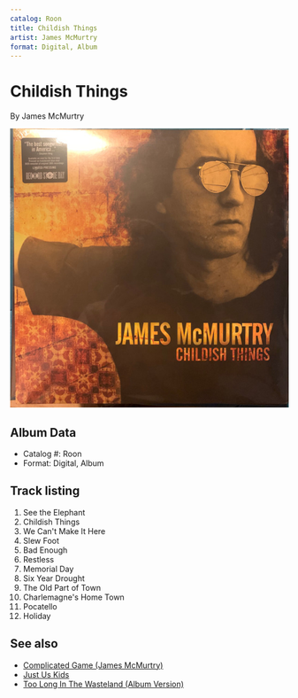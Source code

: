 ```yaml
---
catalog: Roon
title: Childish Things
artist: James McMurtry
format: Digital, Album
---
```


# Childish Things

By James McMurtry

![](../../assets/albumcovers/James_McMurtry-Childish_Things.png)

## Album Data

- Catalog #: Roon
- Format: Digital, Album


## Track listing


1. See the Elephant
2. Childish Things
3. We Can't Make It Here
4. Slew Foot
5. Bad Enough
6. Restless
7. Memorial Day
8. Six Year Drought
9. The Old Part of Town
10. Charlemagne's Home Town
11. Pocatello
12. Holiday


## See also

- [Complicated Game (James McMurtry)](Complicated_Game_James_McMurtry.md)
- [Just Us Kids](Just_Us_Kids.md)
- [Too Long In The Wasteland (Album Version)](Too_Long_In_The_Wasteland_Album_Version.md)
